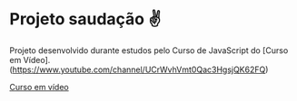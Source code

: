 # Projeto saudação ✌

Projeto desenvolvido durante estudos pelo Curso de JavaScript do [Curso em Vídeo]. (https://www.youtube.com/channel/UCrWvhVmt0Qac3HgsjQK62FQ)

<a href=“https://www.youtube.com/channel/UCrWvhVmt0Qac3HgsjQK62FQ“>Curso em vídeo</a>

